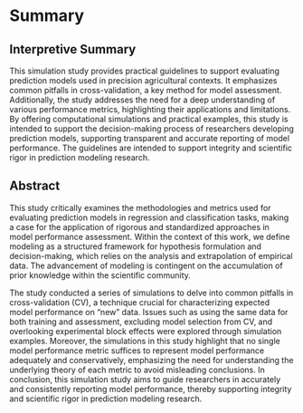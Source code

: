 # Summary

## Interpretive Summary

This simulation study provides practical guidelines to support evaluating prediction models used in precision agricultural contexts. It emphasizes common pitfalls in cross-validation, a key method for model assessment. Additionally, the study addresses the need for a deep understanding of various performance metrics, highlighting their applications and limitations. By offering computational simulations and practical examples, this study is intended to support the decision-making process of researchers developing prediction models, supporting transparent and accurate reporting of model performance. The guidelines are intended to support integrity and scientific rigor in prediction modeling research.

## Abstract

This study critically examines the methodologies and metrics used for evaluating prediction models in regression and classification tasks, making a case for the application of rigorous and standardized approaches in model performance assessment. Within the context of this work, we define modeling as a structured framework for hypothesis formulation and decision-making, which relies on the analysis and extrapolation of empirical data. The advancement of modeling is contingent on the accumulation of prior knowledge within the scientific community.

The study conducted a series of simulations to delve into common pitfalls in cross-validation (CV), a technique crucial for characterizing expected model performance on “new” data.  Issues such as using the same data for both training and assessment, excluding model selection from CV, and overlooking experimental block effects were explored through simulation examples. Moreover, the simulations in this study highlight that no single model performance metric suffices to represent model performance adequately and conservatively, emphasizing the need for understanding the underlying theory of each metric to avoid misleading conclusions. In conclusion, this simulation study aims to guide researchers in accurately and consistently reporting model performance, thereby supporting integrity and scientific rigor in prediction modeling research.
